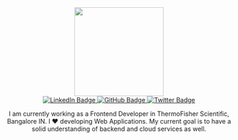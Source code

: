 <div id="header" align= "center"> 
  <img src = "https://media.giphy.com/media/L1R1tvI9svkIWwpVYr/giphy.gif" width="200">
  <div id="badges">
    <a href="http://www.linkedin.com/nidhijha71">
      <img src="https://img.shields.io/badge/LinkedIn-blue?style=for-the-badge&logo=linkedin&logoColor=white" alt="LinkedIn Badge"/>
    </a>
    <a href="https://github.com/nj17397">
      <img src="https://img.shields.io/badge/GitHub-black?style=for-the-badge&logo=github&logoColor=white" alt="GitHub Badge"/>
    </a>
    <a href="https://twitter.com/nidhijha445">
      <img src="https://img.shields.io/badge/Twitter-blue?style=for-the-badge&logo=twitter&logoColor=white" alt="Twitter Badge"/>
    </a>
</div>
<img src="https://komarev.com/ghpvc/?username=nj17397&style=flat-square&color=blue" alt=""/>
  <p> I am currently working as a Frontend Developer in ThermoFisher Scientific, Bangalore IN. I ♥ developing Web Applications. My current goal is to have a solid understanding of backend and cloud services as well.</p>
  


